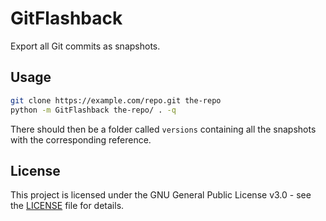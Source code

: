 # GitFlashback

Export all Git commits as snapshots.

## Usage

```bash
git clone https://example.com/repo.git the-repo
python -m GitFlashback the-repo/ . -q
```

There should then be a folder called `versions` containing all the snapshots with the corresponding reference.

## License

This project is licensed under the GNU General Public License v3.0 - see the [LICENSE](LICENSE) file for details.